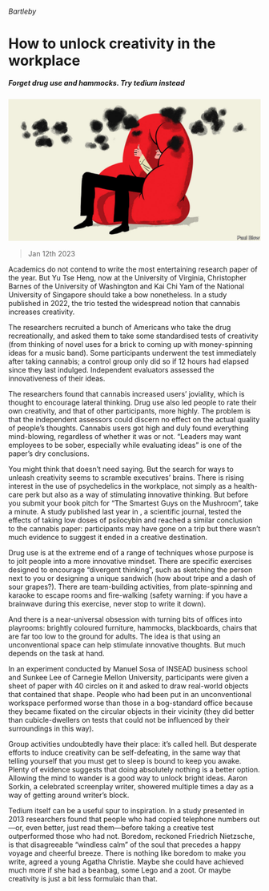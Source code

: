 ###### Bartleby

# How to unlock creativity in the workplace 

##### Forget drug use and hammocks. Try tedium instead 

![image](images/20230114_WBD001.jpg) 

> Jan 12th 2023 

Academics do not contend to write the most entertaining research paper of the year. But Yu Tse Heng, now at the University of Virginia, Christopher Barnes of the University of Washington and Kai Chi Yam of the National University of Singapore should take a bow nonetheless. In a study published in 2022, the trio tested the widespread notion that cannabis increases creativity.

The researchers recruited a bunch of Americans who take the drug recreationally, and asked them to take some standardised tests of creativity (from thinking of novel uses for a brick to coming up with money-spinning ideas for a music band). Some participants underwent the test immediately after taking cannabis; a control group only did so if 12 hours had elapsed since they last indulged. Independent evaluators assessed the innovativeness of their ideas.

The researchers found that cannabis increased users’ joviality, which is thought to encourage lateral thinking. Drug use also led people to rate their own creativity, and that of other participants, more highly. The problem is that the independent assessors could discern no effect on the actual quality of people’s thoughts. Cannabis users got high and duly found everything mind-blowing, regardless of whether it was or not. “Leaders may want employees to be sober, especially while evaluating ideas” is one of the paper’s dry conclusions. 

You might think that doesn’t need saying. But the search for ways to unleash creativity seems to scramble executives’ brains. There is rising interest in the use of psychedelics in the workplace, not simply as a health-care perk but also as a way of stimulating innovative thinking. But before you submit your book pitch for “The Smartest Guys on the Mushroom”, take a minute. A study published last year in , a scientific journal, tested the effects of taking low doses of psilocybin and reached a similar conclusion to the cannabis paper: participants may have gone on a trip but there wasn’t much evidence to suggest it ended in a creative destination. 

Drug use is at the extreme end of a range of techniques whose purpose is to jolt people into a more innovative mindset. There are specific exercises designed to encourage “divergent thinking”, such as sketching the person next to you or designing a unique sandwich (how about tripe and a dash of sour grapes?). There are team-building activities, from plate-spinning and karaoke to escape rooms and fire-walking (safety warning: if you have a brainwave during this exercise, never stop to write it down). 

And there is a near-universal obsession with turning bits of offices into playrooms: brightly coloured furniture, hammocks, blackboards, chairs that are far too low to the ground for adults. The idea is that using an unconventional space can help stimulate innovative thoughts. But much depends on the task at hand. 

In an experiment conducted by Manuel Sosa of INSEAD business school and Sunkee Lee of Carnegie Mellon University, participants were given a sheet of paper with 40 circles on it and asked to draw real-world objects that contained that shape. People who had been put in an unconventional workspace performed worse than those in a bog-standard office because they became fixated on the circular objects in their vicinity (they did better than cubicle-dwellers on tests that could not be influenced by their surroundings in this way). 

Group activities undoubtedly have their place: it’s called hell. But desperate efforts to induce creativity can be self-defeating, in the same way that telling yourself that you must get to sleep is bound to keep you awake. Plenty of evidence suggests that doing absolutely nothing is a better option. Allowing the mind to wander is a good way to unlock bright ideas. Aaron Sorkin, a celebrated screenplay writer, showered multiple times a day as a way of getting around writer’s block. 

Tedium itself can be a useful spur to inspiration. In a study presented in 2013 researchers found that people who had copied telephone numbers out—or, even better, just read them—before taking a creative test outperformed those who had not. Boredom, reckoned Friedrich Nietzsche, is that disagreeable “windless calm” of the soul that precedes a happy voyage and cheerful breeze. There is nothing like boredom to make you write, agreed a young Agatha Christie. Maybe she could have achieved much more if she had a beanbag, some Lego and a zoot. Or maybe creativity is just a bit less formulaic than that.






